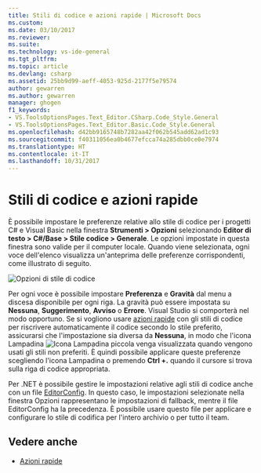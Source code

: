 ```yaml
---
title: Stili di codice e azioni rapide | Microsoft Docs
ms.custom: 
ms.date: 03/10/2017
ms.reviewer: 
ms.suite: 
ms.technology: vs-ide-general
ms.tgt_pltfrm: 
ms.topic: article
ms.devlang: csharp
ms.assetid: 25bb9d99-aeff-4053-925d-2177f5e79574
author: gewarren
ms.author: gewarren
manager: ghogen
f1_keywords:
- VS.ToolsOptionsPages.Text_Editor.CSharp.Code_Style.General
- VS.ToolsOptionsPages.Text_Editor.Basic.Code_Style.General
ms.openlocfilehash: d42bb9165748b7282aa42f062b545add62ad1c93
ms.sourcegitcommit: f40311056ea0b4677efcca74a285dbb0ce0e7974
ms.translationtype: HT
ms.contentlocale: it-IT
ms.lasthandoff: 10/31/2017
---
```

# <a name="code-styles-and-quick-actions"></a>Stili di codice e azioni rapide
È possibile impostare le preferenze relative allo stile di codice per i progetti C# e Visual Basic nella finestra **Strumenti > Opzioni** selezionando **Editor di testo > C#/Base > Stile codice > Generale**.  Le opzioni impostate in questa finestra sono valide per il computer locale.  Quando viene selezionata, ogni voce dell'elenco visualizza un'anteprima delle preferenze corrispondenti, come illustrato di seguito.

![Opzioni di stile di codice](media/code-style-quick-actions-dialog.png)

Per ogni voce è possibile impostare **Preferenza** e **Gravità** dal menu a discesa disponibile per ogni riga.  La gravità può essere impostata su **Nessuna**, **Suggerimento**, **Avviso** o **Errore**. Visual Studio si comporterà nel modo opportuno.  Se si vogliono usare [azioni rapide](quick-actions.md) con gli stili di codice per riscrivere automaticamente il codice secondo lo stile preferito, assicurarsi che l'impostazione sia diversa da **Nessuna**, in modo che l'icona Lampadina ![Icona Lampadina piccola](media/vs2015_lightbulbsmall.png "VS2017_LightBulbSmall") venga visualizzata quando vengono usati gli stili non preferiti.  È quindi possibile applicare queste preferenze scegliendo l'icona Lampadina o premendo **Ctrl +.** quando il cursore si trova sulla riga di codice appropriata.

Per .NET è possibile gestire le impostazioni relative agli stili di codice anche con un file [EditorConfig](editorconfig-code-style-settings-reference.md).  In questo caso, le impostazioni selezionate nella finestra Opzioni rappresentano le impostazioni di fallback, mentre il file EditorConfig ha la precedenza.  È possibile usare questo file per applicare e configurare lo stile di codifica per l'intero archivio o per tutto il team.

## <a name="see-also"></a>Vedere anche
* [Azioni rapide](quick-actions.md)